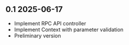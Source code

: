 ## 0.1 2025-06-17

- Implement RPC API controller
- Implement Context with parameter validation
- Preliminary version
